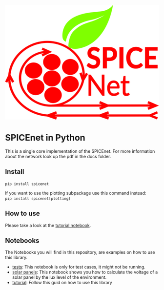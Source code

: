 ![](media/spice-net-logo-green-ai.png)

# SPICEnet in Python
This is a single core implementation of the SPICEnet.
For more information about the network look up the pdf in the docs folder.

## Install
```pip install spicenet```

If you want to use the plotting subpackage use this command instead:\
```pip install spicenet[plotting]```

## How to use
Please take a look at the [tutorial notebook](/notebooks/spice_net_tutorial.ipynb).


## Notebooks
The Notebooks you will find in this repository, are examples on how to use this library.

- [tests](/notebooks/tests.ipynb): This notebook is only for test cases, it might not be running. 
- [solar panels](/notebooks/solar_panel_example.ipynb): This notebook shows you how to calculate the voltage of a solar panel by the lux level of the environment.
- [tutorial](/notebooks/spice_net_tutorial.ipynb): Follow this guid on how to use this library

